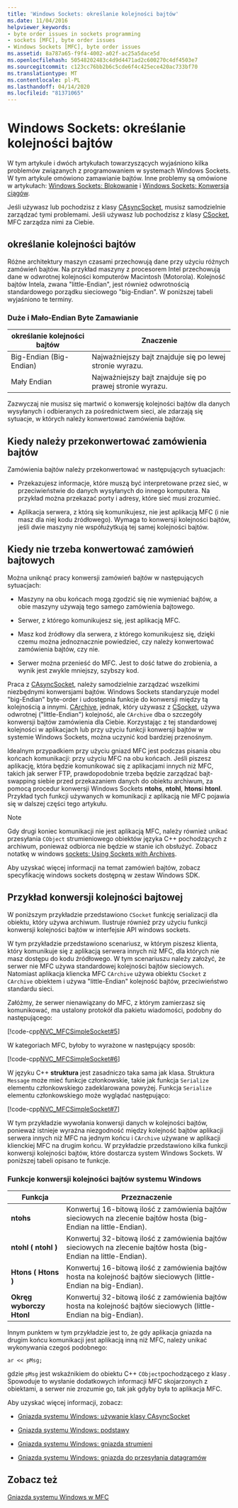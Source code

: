 ```yaml
---
title: 'Windows Sockets: określanie kolejności bajtów'
ms.date: 11/04/2016
helpviewer_keywords:
- byte order issues in sockets programming
- sockets [MFC], byte order issues
- Windows Sockets [MFC], byte order issues
ms.assetid: 8a787a65-f9f4-4002-a02f-ac25a5dace5d
ms.openlocfilehash: 50548202483c4d9d4471ad2c600270c4df4503e7
ms.sourcegitcommit: c123cc76bb2b6c5cde6f4c425ece420ac733bf70
ms.translationtype: MT
ms.contentlocale: pl-PL
ms.lasthandoff: 04/14/2020
ms.locfileid: "81371065"
---
```

# <a name="windows-sockets-byte-ordering"></a>Windows Sockets: określanie kolejności bajtów

W tym artykule i dwóch artykułach towarzyszących wyjaśniono kilka problemów związanych z programowaniem w systemach Windows Sockets. W tym artykule omówiono zamawianie bajtów. Inne problemy są omówione w artykułach: [Windows Sockets: Blokowanie](../mfc/windows-sockets-blocking.md) i [Windows Sockets: Konwersja ciągów](../mfc/windows-sockets-converting-strings.md).

Jeśli używasz lub pochodzisz z klasy [CAsyncSocket](../mfc/reference/casyncsocket-class.md), musisz samodzielnie zarządzać tymi problemami. Jeśli używasz lub pochodzisz z klasy [CSocket](../mfc/reference/csocket-class.md), MFC zarządza nimi za Ciebie.

## <a name="byte-ordering"></a>określanie kolejności bajtów

Różne architektury maszyn czasami przechowują dane przy użyciu różnych zamówień bajtów. Na przykład maszyny z procesorem Intel przechowują dane w odwrotnej kolejności komputerów Macintosh (Motorola). Kolejność bajtów Intela, zwana "little-Endian", jest również odwrotnością standardowego porządku sieciowego "big-Endian". W poniższej tabeli wyjaśniono te terminy.

### <a name="big--and-little-endian-byte-ordering"></a>Duże i Mało-Endian Byte Zamawianie

|określanie kolejności bajtów|Znaczenie|
|-------------------|-------------|
|Big-Endian (Big-Endian)|Najważniejszy bajt znajduje się po lewej stronie wyrazu.|
|Mały Endian|Najważniejszy bajt znajduje się po prawej stronie wyrazu.|

Zazwyczaj nie musisz się martwić o konwersję kolejności bajtów dla danych wysyłanych i odbieranych za pośrednictwem sieci, ale zdarzają się sytuacje, w których należy konwertować zamówienia bajtów.

## <a name="when-you-must-convert-byte-orders"></a>Kiedy należy przekonwertować zamówienia bajtów

Zamówienia bajtów należy przekonwertować w następujących sytuacjach:

- Przekazujesz informacje, które muszą być interpretowane przez sieć, w przeciwieństwie do danych wysyłanych do innego komputera. Na przykład można przekazać porty i adresy, które sieć musi zrozumieć.

- Aplikacja serwera, z którą się komunikujesz, nie jest aplikacją MFC (i nie masz dla niej kodu źródłowego). Wymaga to konwersji kolejności bajtów, jeśli dwie maszyny nie współużytkują tej samej kolejności bajtów.

## <a name="when-you-do-not-have-to-convert-byte-orders"></a>Kiedy nie trzeba konwertować zamówień bajtowych

Można uniknąć pracy konwersji zamówień bajtów w następujących sytuacjach:

- Maszyny na obu końcach mogą zgodzić się nie wymieniać bajtów, a obie maszyny używają tego samego zamówienia bajtowego.

- Serwer, z którego komunikujesz się, jest aplikacją MFC.

- Masz kod źródłowy dla serwera, z którego komunikujesz się, dzięki czemu można jednoznacznie powiedzieć, czy należy konwertować zamówienia bajtów, czy nie.

- Serwer można przenieść do MFC. Jest to dość łatwe do zrobienia, a wynik jest zwykle mniejszy, szybszy kod.

Praca z [CAsyncSocket](../mfc/reference/casyncsocket-class.md), należy samodzielnie zarządzać wszelkimi niezbędnymi konwersjami bajtów. Windows Sockets standaryzuje model "big-Endian" byte-order i udostępnia funkcje do konwersji między tą kolejnością a innymi. [CArchive](../mfc/reference/carchive-class.md), jednak, który używasz z [CSocket](../mfc/reference/csocket-class.md), używa odwrotnej ("little-Endian") kolejność, ale `CArchive` dba o szczegóły konwersji bajtów zamówienia dla Ciebie. Korzystając z tej standardowej kolejności w aplikacjach lub przy użyciu funkcji konwersji bajtów w systemie Windows Sockets, można uczynić kod bardziej przenośnym.

Idealnym przypadkiem przy użyciu gniazd MFC jest podczas pisania obu końcach komunikacji: przy użyciu MFC na obu końcach. Jeśli piszesz aplikację, która będzie komunikować się z aplikacjami innych niż MFC, takich jak serwer FTP, prawdopodobnie trzeba będzie zarządzać bajt-swapping siebie przed przekazaniem danych do obiektu archiwum, za pomocą procedur konwersji Windows Sockets **ntohs**, **ntohl**, **htons**i **htonl**. Przykład tych funkcji używanych w komunikacji z aplikacją nie MFC pojawia się w dalszej części tego artykułu.

> [!NOTE]
> Gdy drugi koniec komunikacji nie jest aplikacją MFC, należy również unikać przesyłania `CObject` strumieniowego obiektów języka C++ pochodzących z archiwum, ponieważ odbiorca nie będzie w stanie ich obsłużyć. Zobacz notatkę w windows [sockets: Using Sockets with Archives](../mfc/windows-sockets-using-sockets-with-archives.md).

Aby uzyskać więcej informacji na temat zamówień bajtów, zobacz specyfikację windows sockets dostępną w zestaw Windows SDK.

## <a name="a-byte-order-conversion-example"></a>Przykład konwersji kolejności bajtowej

W poniższym przykładzie przedstawiono `CSocket` funkcję serializacji dla obiektu, który używa archiwum. Ilustruje również przy użyciu funkcji konwersji kolejności bajtów w interfejsie API windows sockets.

W tym przykładzie przedstawiono scenariusz, w którym piszesz klienta, który komunikuje się z aplikacją serwera innych niż MFC, dla których nie masz dostępu do kodu źródłowego. W tym scenariuszu należy założyć, że serwer nie MFC używa standardowej kolejności bajtów sieciowych. Natomiast aplikacja kliencka MFC `CArchive` używa obiektu `CSocket` z `CArchive` obiektem i używa "little-Endian" kolejność bajtów, przeciwieństwo standardu sieci.

Załóżmy, że serwer nienawiązany do MFC, z którym zamierzasz się komunikować, ma ustalony protokół dla pakietu wiadomości, podobny do następującego:

[!code-cpp[NVC_MFCSimpleSocket#5](../mfc/codesnippet/cpp/windows-sockets-byte-ordering_1.cpp)]

W kategoriach MFC, byłoby to wyrażone w następujący sposób:

[!code-cpp[NVC_MFCSimpleSocket#6](../mfc/codesnippet/cpp/windows-sockets-byte-ordering_2.cpp)]

W języku C++ **struktura** jest zasadniczo taka sama jak klasa. Struktura `Message` może mieć funkcje członkowskie, takie jak funkcja `Serialize` elementu członkowskiego zadeklarowana powyżej. Funkcja `Serialize` elementu członkowskiego może wyglądać następująco:

[!code-cpp[NVC_MFCSimpleSocket#7](../mfc/codesnippet/cpp/windows-sockets-byte-ordering_3.cpp)]

W tym przykładzie wywołania konwersji danych w kolejności bajtów, ponieważ istnieje wyraźna niezgodność między kolejność bajtów aplikacji serwera innych niż MFC na jednym końcu i `CArchive` używane w aplikacji klienckiej MFC na drugim końcu. W przykładzie przedstawiono kilka funkcji konwersji kolejności bajtów, które dostarcza system Windows Sockets. W poniższej tabeli opisano te funkcje.

### <a name="windows-sockets-byte-order-conversion-functions"></a>Funkcje konwersji kolejności bajtów systemu Windows

|Funkcja|Przeznaczenie|
|--------------|-------------|
|**ntohs**|Konwertuj 16-bitową ilość z zamówienia bajtów sieciowych na zlecenie bajtów hosta (big-Endian na little-Endian).|
|**ntohl ( ntohl )**|Konwertuj 32-bitową ilość z zamówienia bajtów sieciowych na zlecenie bajtów hosta (big-Endian na little-Endian).|
|**Htons ( Htons )**|Konwertuj 16-bitową ilość z zamówienia bajtów hosta na kolejność bajtów sieciowych (little-Endian na big-Endian).|
|**Okręg wyborczy Htonl**|Konwertuj 32-bitową ilość z zamówienia bajtów hosta na kolejność bajtów sieciowych (little-Endian na big-Endian).|

Innym punktem w tym przykładzie jest to, że gdy aplikacja gniazda na drugim końcu komunikacji jest aplikacją inną niż MFC, należy unikać wykonywania czegoś podobnego:

`ar << pMsg;`

gdzie `pMsg` jest wskaźnikiem do obiektu C++ `CObject`pochodzącego z klasy . Spowoduje to wysłanie dodatkowych informacji MFC skojarzonych z obiektami, a serwer nie zrozumie go, tak jak gdyby była to aplikacja MFC.

Aby uzyskać więcej informacji, zobacz:

- [Gniazda systemu Windows: używanie klasy CAsyncSocket](../mfc/windows-sockets-using-class-casyncsocket.md)

- [Gniazda systemu Windows: podstawy](../mfc/windows-sockets-background.md)

- [Gniazda systemu Windows: gniazda strumieni](../mfc/windows-sockets-stream-sockets.md)

- [Gniazda systemu Windows: gniazda do przesyłania datagramów](../mfc/windows-sockets-datagram-sockets.md)

## <a name="see-also"></a>Zobacz też

[Gniazda systemu Windows w MFC](../mfc/windows-sockets-in-mfc.md)
